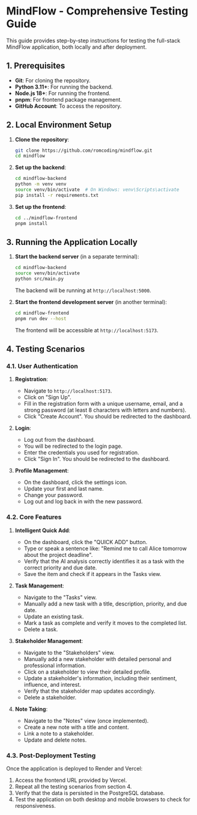 # MindFlow - Comprehensive Testing Guide

This guide provides step-by-step instructions for testing the full-stack MindFlow application, both locally and after deployment.

## 1. Prerequisites

- **Git**: For cloning the repository.
- **Python 3.11+**: For running the backend.
- **Node.js 18+**: For running the frontend.
- **pnpm**: For frontend package management.
- **GitHub Account**: To access the repository.

## 2. Local Environment Setup

1.  **Clone the repository**:

    ```bash
    git clone https://github.com/romcoding/mindflow.git
    cd mindflow
    ```

2.  **Set up the backend**:

    ```bash
    cd mindflow-backend
    python -m venv venv
    source venv/bin/activate  # On Windows: venv\Scripts\activate
    pip install -r requirements.txt
    ```

3.  **Set up the frontend**:

    ```bash
    cd ../mindflow-frontend
    pnpm install
    ```

## 3. Running the Application Locally

1.  **Start the backend server** (in a separate terminal):

    ```bash
    cd mindflow-backend
    source venv/bin/activate
    python src/main.py
    ```

    The backend will be running at `http://localhost:5000`.

2.  **Start the frontend development server** (in another terminal):

    ```bash
    cd mindflow-frontend
    pnpm run dev --host
    ```

    The frontend will be accessible at `http://localhost:5173`.

## 4. Testing Scenarios

### 4.1. User Authentication

1.  **Registration**:
    -   Navigate to `http://localhost:5173`.
    -   Click on "Sign Up".
    -   Fill in the registration form with a unique username, email, and a strong password (at least 8 characters with letters and numbers).
    -   Click "Create Account". You should be redirected to the dashboard.

2.  **Login**:
    -   Log out from the dashboard.
    -   You will be redirected to the login page.
    -   Enter the credentials you used for registration.
    -   Click "Sign In". You should be redirected to the dashboard.

3.  **Profile Management**:
    -   On the dashboard, click the settings icon.
    -   Update your first and last name.
    -   Change your password.
    -   Log out and log back in with the new password.

### 4.2. Core Features

1.  **Intelligent Quick Add**:
    -   On the dashboard, click the "QUICK ADD" button.
    -   Type or speak a sentence like: "Remind me to call Alice tomorrow about the project deadline".
    -   Verify that the AI analysis correctly identifies it as a task with the correct priority and due date.
    -   Save the item and check if it appears in the Tasks view.

2.  **Task Management**:
    -   Navigate to the "Tasks" view.
    -   Manually add a new task with a title, description, priority, and due date.
    -   Update an existing task.
    -   Mark a task as complete and verify it moves to the completed list.
    -   Delete a task.

3.  **Stakeholder Management**:
    -   Navigate to the "Stakeholders" view.
    -   Manually add a new stakeholder with detailed personal and professional information.
    -   Click on a stakeholder to view their detailed profile.
    -   Update a stakeholder's information, including their sentiment, influence, and interest.
    -   Verify that the stakeholder map updates accordingly.
    -   Delete a stakeholder.

4.  **Note Taking**:
    -   Navigate to the "Notes" view (once implemented).
    -   Create a new note with a title and content.
    -   Link a note to a stakeholder.
    -   Update and delete notes.

### 4.3. Post-Deployment Testing

Once the application is deployed to Render and Vercel:

1.  Access the frontend URL provided by Vercel.
2.  Repeat all the testing scenarios from section 4.
3.  Verify that the data is persisted in the PostgreSQL database.
4.  Test the application on both desktop and mobile browsers to check for responsiveness.

